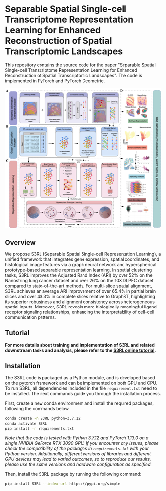 # Separable Spatial Single-cell Transcriptome Representation Learning for Enhanced Reconstruction of Spatial Transcriptomic Landscapes
This repository contains the source code for the paper "Separable Spatial Single-cell Transcriptome Representation Learning for Enhanced Reconstruction of Spatial Transcriptomic Landscapes". The code is implemented in PyTorch and PyTorch Geometric.

![S3RL](./Figure1_overview_v5.png)
## Overview
We propose S3RL (Separable Spatial Single-cell Representation Learning), a unified framework that integrates gene expression, spatial coordinates, and histological image features via a graph neural network and hyperspherical prototype-based separable representation learning. In spatial clustering tasks, S3RL improves the Adjusted Rand Index (ARI) by over 52\% on the Nanostring lung cancer dataset and over 26\% on the 10X DLPFC dataset compared to state-of-the-art methods. For multi-slice spatial alignment, S3RL achieves an average ARI improvement of over 65.4\% in partial brain slices and over 48.3\% in complete slices relative to GraphST, highlighting its superior robustness and alignment consistency across heterogeneous spatial inputs. Moreover, S3RL reveals more biologically meaningful ligand-receptor signaling relationships, enhancing the interpretability of cell-cell communication patterns.

## Tutorial

**For more datails about training and implementation of S3RL and related downstream tasks and analysis, please refer to the <a href="https://s3rl.readthedocs.io/en/latest/" target="_blank">S3RL online tutorial</a>.**


## Installation


The S3RL code is packaged as a Python module, and is developed based on the pytorch framework and can be implemented on both GPU and CPU. To run S3RL, all dependencies included in the file `requirement.txt` need to be installed. The next commands guide you through the installation process.

First, create a new conda environment and install the required packages, following the commands below. 
```bash
conda create -n S3RL python=3.7.12
conda activate S3RL
pip install -r requirements.txt
```

*Note that the code is tested with Python 3.7.12 and PyTorch 1.13.0 on a single NVIDIA GeForce RTX 3090 GPU. If you encounter any issues, please check the compatibility of the packages in `requirements.txt` with your Python version. Additionally, different versions of libraries and different GPU devices may lead to varied outcomes, so to reproduce our results, please use the same versions and hardware configuration as specified.*

Then, install the S3RL package by running the following command:
```bash
pip install S3RL --index-url https://pypi.org/simple
```


